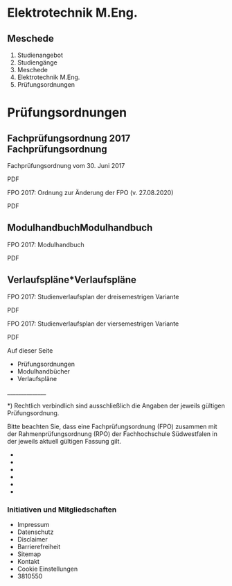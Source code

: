 # Elektrotechnik M.Eng.

## Meschede

1. Studienangebot
2. Studiengänge
3. Meschede
4. Elektrotechnik M.Eng.
5. Prüfungsordnungen

# Prüfungsordnungen

## Fachprüfungsordnung 2017 Fachprüfungsordnung

Fachprüfungsordnung vom 30. Juni 2017

PDF

FPO 2017: Ordnung zur Änderung der FPO (v. 27.08.2020)

PDF

##

## ModulhandbuchModulhandbuch

FPO 2017: Modulhandbuch

PDF

##

## Verlaufspläne*Verlaufspläne

FPO 2017: Studienverlaufsplan der dreisemestrigen Variante

PDF

FPO 2017: Studienverlaufsplan der viersemestrigen Variante

PDF

Auf dieser Seite

- Prüfungsordnungen
- Modulhandbücher
- Verlaufspläne

\_\_\_\_\_\_\_\_\_\_\_\_\_\_

*) Rechtlich verbindlich sind ausschließlich die Angaben der jeweils gültigen Prüfungsordnung.

Bitte beachten Sie, dass eine Fachprüfungsordnung (FPO) zusammen mit der
Rahmenprüfungsordnung (RPO) der Fachhochschule Südwestfalen in der jeweils aktuell gültigen Fassung gilt.

- 
- 
- 
- 
- 
- 

### Initiativen und Mitgliedschaften

- Impressum
- Datenschutz
- Disclaimer
- Barrierefreiheit
- Sitemap
- Kontakt
- Cookie Einstellungen
- 3810550